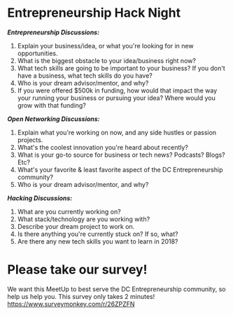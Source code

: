 # Entrepreneurship Hack Night

***Entrepreneurship Discussions:***
1. Explain your business/idea, or what you're looking for in new opportunities.
2. What is the biggest obstacle to your idea/business right now?
3. What tech skills are going to be important to your business? If you don't have a business, what tech skills do you have?
4. Who is your dream advisor/mentor, and why?
5. If you were offered $500k in funding, how would that impact the way your running your business or pursuing your idea? Where would you grow with that funding?

***Open Networking Discussions:***
1. Explain what you're working on now, and any side hustles or passion projects.
2. What's the coolest innovation you're heard about recently?
3. What is your go-to source for business or tech news? Podcasts? Blogs? Etc?
4. What's your favorite & least favorite aspect of the DC Entrepreneurship community?
5. Who is your dream advisor/mentor, and why?

***Hacking Discussions:***
1. What are you currently working on?
2. What stack/technology are you working with?
3. Describe your dream project to work on.
4. Is there anything you're currently stuck on? If so, what?
5. Are there any new tech skills you want to learn in 2018?


# Please take our survey!

We want this MeetUp to best serve the DC Entrepreneurship community, so help us help you. This survey only takes 2 minutes!
https://www.surveymonkey.com/r/26ZPZFN
